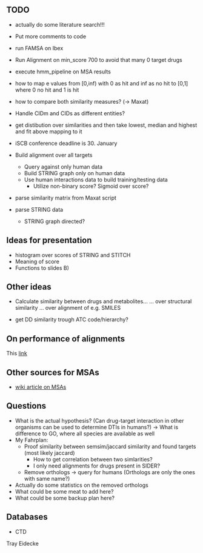 ## TODO

- actually do some literature search!!!

- Put more comments to code

- run FAMSA on Ibex

- Run Alignment on min_score 700 to avoid that many 0 target drugs
- execute hmm_pipeline on MSA results

- how to map e values from [0,inf) with 0 as hit and inf as no hit to [0,1] where 0 no hit and 1 is hit
- how to compare both similarity measures? (-> Maxat)


- Handle CIDm and CIDs as different entities?

- get distibution over similarities and then take lowest, median and highest and fit above mapping to it

- iSCB conference deadline is 30. January




- Build alignment over all targets
  - Query against only human data
  - Build STRING graph only on human data
  - Use human interactions data to build training/testing data
    - Utilize non-binary score? Sigmoid over score?
- parse similarity matrix from Maxat script
- parse STRING data
  - STRING graph directed?


## Ideas for presentation
- histogram over scores of STRING and STITCH
- Meaning of score 
- Functions to slides B)


## Other ideas

- Calculate similarity between drugs and metabolites...
	... over structural similarity
	... over alignment of e.g. SMILES

- get DD similarity trough ATC code/hierarchy?

## On performance of alignments

This [link](https://www.ebi.ac.uk/Tools/msa/)

## Other sources for MSAs

- [wiki article on MSAs](https://en.wikipedia.org/wiki/List_of_sequence_alignment_software#Multiple_sequence_alignment)

## Questions

- What is the actual hypothesis? (Can drug-target interaction in other organisms can be used to determine DTIs in humans?) -> What is difference to GO, where all species are available as well
- My Fahrplan:
  - Proof similarity between semsim/jaccard similarity and found targets (most likely jaccard)
    - How to get correlation between two simlarities?
    - I only need alignments for drugs present in SIDER?
  - Remove orthologs -> query for humans (Orthologs are only the ones with same name?)
- Actually do some statistics on the removed orthologs
- What could be some meat to add here?
- What could be some backup plan here?

## Databases

- CTD

Tray Eidecke

